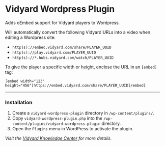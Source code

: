 # Vidyard Wordpress Plugin

Adds oEmbed support for Vidyard players to Wordpress.

Will automatically convert the following Vidyard URLs into a video when editing a Wordpress site:
- `http(s)://embed.vidyard.com/share/PLAYER_UUID`
- `http(s)://play.vidyard.com/PLAYER_UUID`
- `http(s)://*.hubs.vidyard.com/watch/PLAYER_UUID`

To give the player a specific width or height, enclose the URL in an `[embed]` tag:

`[embed width="123" height="456"]https://embed.vidyard.com/share/PLAYER_UUID[/embed]`

___

### Installation

1. Create a `vidyard-wordpress-plugin` directory in `/wp-content/plugins/`.
2. Copy `vidyard-wordpress-plugin.php` into the `/wp-content/plugins/vidyard-wordpress-plugin` directory.
3. Open the `Plugins` menu in WordPress to activate the plugin.


*Visit the [Vidyard Knowledge Center](https://knowledge.vidyard.com/hc/en-us/articles/360010000393-Using-oEmbed-for-Vidyard-players) for more details.*
